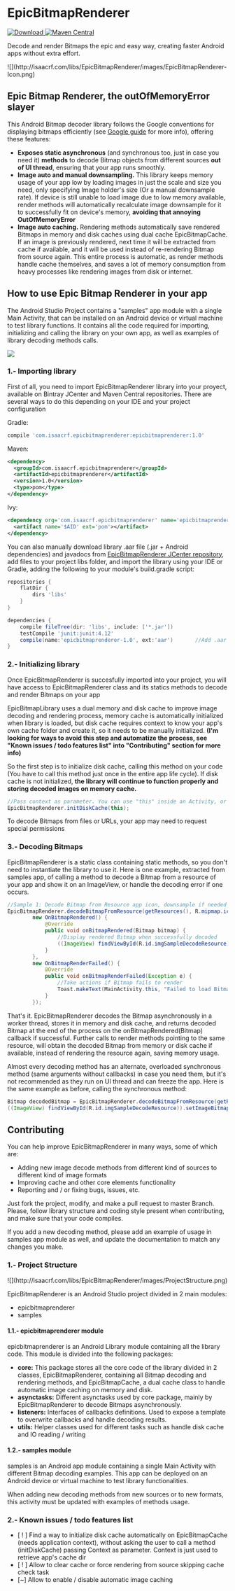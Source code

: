 # EpicBitmapRenderer

[ ![Download](https://api.bintray.com/packages/isaacrf/maven/EpicBitmapRenderer/images/download.svg) ](https://bintray.com/isaacrf/maven/EpicBitmapRenderer/_latestVersion)
[![Maven Central](https://maven-badges.herokuapp.com/maven-central/com.isaacrf.epicbitmaprenderer/epicbitmaprenderer/badge.svg)](https://maven-badges.herokuapp.com/maven-central/com.isaacrf.epicbitmaprenderer/epicbitmaprenderer)

<p>
Decode and render Bitmaps the epic and easy way, creating faster Android apps without extra effort.
</p>
![](http://isaacrf.com/libs/EpicBitmapRenderer/images/EpicBitmapRenderer-Icon.png)

<h2>Epic Bitmap Renderer, the outOfMemoryError slayer</h2>
<p>
This Android Bitmap decoder library follows the Google conventions for displaying bitmaps efficiently
(see <a href="https://developer.android.com/training/displaying-bitmaps/index.html?hl=es">Google guide</a> for more info), offering these features:
</p>
<ul>
    <li>
        <b>Exposes static asynchronous</b> (and synchronous too, just in case you need it) <b>methods</b> to decode Bitmap objects from different sources <b>out of UI thread</b>, ensuring that your app runs smoothly.
    </li>
    <li>
        <b>Image auto and manual downsampling.</b> This library keeps memory usage of your app low by loading images in just the scale and size you need, only specifying Image holder's size (Or a manual downsample rate). If device is still unable to load image due to low memory available, render methods will automatically recalculate image downsample for it to successfully fit on device's memory, <b>avoiding that annoying OutOfMemoryError</b>
    </li>
    <li>
        <b>Image auto caching.</b> Rendering methods automatically save rendered Bitmaps in memory and disk caches using dual cache EpicBitmapCache. If an image is previously rendered, next time it will be extracted from cache if available, and it will be used instead of re-rendering Bitmap from source again. This entire process is automatic, as render methods handle cache themselves, and saves a lot of memory consumption from heavy processes like rendering images from disk or internet.
    </li>
</ul>

<h2>How to use Epic Bitmap Renderer in your app</h2>

The Android Studio Project contains a "samples" app module with a single Main Activity, that can be installed on an Android device or virtual machine to test library functions. It contains all the code required for importing, initializing and calling the library on your own app, as well as examples of library decoding methods calls.

![](http://isaacrf.com/libs/EpicBitmapRenderer/images/SamplesApp.png)

<h3>1.- Importing library</h3>
<p>First of all, you need to import EpicBitmapRenderer library into your proyect, available on Bintray JCenter and Maven Central repositories. There are several ways to do this depending on your IDE and your project configuration</p>

Gradle:
```groovy
compile 'com.isaacrf.epicbitmaprenderer:epicbitmaprenderer:1.0'
```

Maven:
```xml
<dependency>
  <groupId>com.isaacrf.epicbitmaprenderer</groupId>
  <artifactId>epicbitmaprenderer</artifactId>
  <version>1.0</version>
  <type>pom</type>
</dependency>
```

Ivy:
```xml
<dependency org='com.isaacrf.epicbitmaprenderer' name='epicbitmaprenderer' rev='1.0'>
  <artifact name='$AID' ext='pom'></artifact>
</dependency>
```

You can also manually download library .aar file (.jar + Android dependencies) and javadocs from [EpicBitmapRenderer JCenter repository][1], add files to your project libs folder, and import the library using your IDE or Gradle, adding the following to your module's build.gradle script:

```groovy
repositories {
    flatDir {
        dirs 'libs'
    }
}

dependencies {
    compile fileTree(dir: 'libs', include: ['*.jar'])
    testCompile 'junit:junit:4.12'
    compile(name:'epicbitmaprenderer-1.0', ext:'aar')       //Add .aar file to libs/ and use folder as repository
}
```

<h3>2.- Initializing library</h3>
<p>Once EpicBitmapRenderer is succesfully imported into your project, you will have access to EpicBitmapRenderer class and its statics methods to decode and render Bitmaps on your app</p>

<p>EpicBitmapLibrary uses a dual memory and disk cache to improve image decoding and rendering process, memory cache is automatically initialized when library is loaded, but disk cache requires context to know your app's own cache folder and create it, so it needs to be manually initialized. <b>(I'm looking for ways to avoid this step and automatize the process, see "Known issues / todo features list" into "Contributing" section for more info)</b></p>

<p>So the first step is to initialize disk cache, calling this method on your code (You have to call this method just once in the entire app life cycle). If disk cache is not initialized, <b>the library will continue to function properly and storing decoded images on memory cache.</b></p>

```java
//Pass context as parameter. You can use "this" inside an Activity, or "ActivityName.this" in other levels 
EpicBitmapRenderer.initDiskCache(this);
```

<p>To decode Bitmaps from files or URLs, your app may need to request special permissions</p>

<h3>3.- Decoding Bitmaps</h3>
<p>EpicBitmapRenderer is a static class containing static methods, so you don't need to instantiate the library to use it. Here is one example, extracted from samples app, of calling a method to decode a Bitmap from a resource of your app and show it on an ImageView, or handle the decoding error if one occurs.</p>

```java
//Sample 1: Decode Bitmap from Resource app icon, downsample if needed to fit in 200x200 ImageView,  (Async)
EpicBitmapRenderer.decodeBitmapFromResource(getResources(), R.mipmap.ic_launcher, 200, 200,
        new OnBitmapRendered() {
            @Override
            public void onBitmapRendered(Bitmap bitmap) {
                //Display rendered Bitmap when successfully decoded
                ((ImageView) findViewById(R.id.imgSampleDecodeResource)).setImageBitmap(bitmap);
            }
        },
        new OnBitmapRenderFailed() {
            @Override
            public void onBitmapRenderFailed(Exception e) {
                //Take actions if Bitmap fails to render
                Toast.makeText(MainActivity.this, "Failed to load Bitmap from Resource: " + e.getMessage(), Toast.LENGTH_SHORT).show();
            }
        });
```

That's it. EpicBitmapRenderer decodes the Bitmap asynchronously in a worker thread, stores it in memory and disk cache, and returns decoded Bitmap at the end of the process on the onBitmapRendered(Bitmap) callback if successful. Further calls to render methods pointing to the same resource, will obtain the decoded Bitmap from memory or disk cache if available, instead of rendering the resource again, saving memory usage.

Almost every decoding method has an alternate, overloaded synchronous method (same arguments without callbacks) in case you need them, but it's not recommended as they run on UI thread and can freeze the app. Here is the same example as before, calling the synchronous method:

```java
Bitmap decodedBitmap = EpicBitmapRenderer.decodeBitmapFromResource(getResources(), R.mipmap.ic_launcher, 200, 200);
((ImageView) findViewById(R.id.imgSampleDecodeResource)).setImageBitmap(decodedBitmap);
```

<h2>Contributing</h2>
<p>You can help improve EpicBitmapRenderer in many ways, some of which are:</p>
<ul>
    <li>Adding new image decode methods from different kind of sources to different kind of image formats</li>
    <li>Improving cache and other core elements functionality</li>
    <li>Reporting and / or fixing bugs, issues, etc.</li>
</ul>

<p>Just fork the project, modify, and make a pull request to master Branch. Please, follow library structure and coding style present when contributing, and make sure that your code compiles.</p>

<p>If you add a new decoding method, please add an example of usage in samples app module as well, and update the documentation to match any changes you make.</p>

<h3>1.- Project Structure</h3>
![](http://isaacrf.com/libs/EpicBitmapRenderer/images/ProjectStructure.png)

<p>EpicBitmapRenderer is an Android Studio project divided in 2 main modules:</p>
<ul>
    <li>epicbitmaprenderer</li>
    <li>samples</li>
</ul>

<h4>1.1.- epicbitmaprenderer module</h4>
<p>epicbitmaprenderer is an Android Library module containing all the library code. This module is divided into the following packages:</p>
<ul>
    <li><b>core:</b> This package stores all the core code of the library divided in 2 classes, EpicBitmapRenderer, containing all Bitmap decoding and rendering methods, and EpicBitmapCache, a dual cache class to handle automatic image caching on memory and disk.</li>
    <li><b>asynctasks:</b> Different asynctasks used by core package, mainly by EpicBitmapRenderer to decode Bitmaps asynchronously.</li>
    <li><b>listeners:</b> Interfaces of callbacks definitions. Used to expose a template to overwrite callbacks and handle decoding results.</li>
    <li><b>utils:</b> Helper classes used for different tasks such as handle disk cache and IO reading / writing</li>
</ul>

<h4>1.2.- samples module</h4>
<p>samples is an Android app module containing a single Main Activity with different Bitmap decoding examples. This app can be deployed on an Android device or virtual machine to test library functionalities.</p>

<p>When adding new decoding methods from new sources or to new formats, this activity must be updated with examples of methods usage.</p>

<h3>2.- Known issues / todo features list</h3>
<ul>
    <li>[ ! ] Find a way to initialize disk cache automatically on EpicBitmapCache (needs application context), without asking the user to call a method (initDiskCache) passing Context as parameter. Context is just used to retrieve app's cache dir</li>
    <li>[ ! ] Allow to clear cache or force rendering from source skipping cache check task</li>
    <li>[~] Allow to enable / disable automatic image caching</li>
</ul>

[1]: https://bintray.com/isaacrf/maven/EpicBitmapRenderer/1.0
